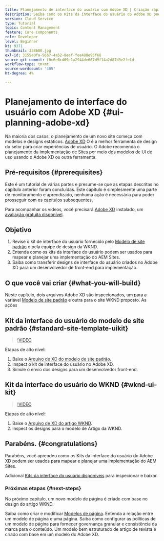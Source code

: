 ```yaml
---
title: Planejamento de interface do usuário com Adobe XD | Criação rápida de AEM
description: Saiba como os Kits da interface do usuário do Adobe XD podem ser usados para projetar e acelerar sua implementação do Adobe Experience Manager Sites.
version: Cloud Service
type: Tutorial
topic: Content Management
feature: Core Components
role: Developer
level: Beginner
kt: 9371
thumbnail: 338680.jpg
exl-id: 3155e0fa-56b7-4a52-8eef-fee488e95f68
source-git-commit: f0c6e6cd09c1a2944de667d9f14a2d87d3e2fe1d
workflow-type: tm+mt
source-wordcount: '405'
ht-degree: 4%

---
```


# Planejamento de interface do usuário com Adobe XD {#ui-planning-adobe-xd}

Na maioria dos casos, o planejamento de um novo site começa com modelos e designs estáticos. [Adobe XD](https://www.adobe.com/products/xd.html) O é a melhor ferramenta de design do setor para criar experiências de usuário. O Adobe recomenda o planejamento da implementação de Sites por meio dos modelos de UI de uso usando o Adobe XD ou outra ferramenta.

## Pré-requisitos {#prerequisites}

Este é um tutorial de várias partes e presume-se que as etapas descritas no capítulo anterior foram concluídas. Este capítulo é simplesmente uma parte de monitoramento e aprendizado, nenhuma ação é necessária para poder prosseguir com os capítulos subsequentes.

Para acompanhar os vídeos, você precisará [Adobe XD](https://www.adobe.com/products/xd/pricing/free-trial.html) instalado, um [avaliação gratuita disponível](https://www.adobe.com/products/xd/pricing/free-trial.html).

## Objetivo

1. Revise o kit de interface do usuário fornecido pelo [Modelo de site padrão](https://github.com/adobe/aem-site-template-standard) e pela equipe de design da WKND.
1. Entenda como os kits da interface do usuário podem ser usados para mapear e planejar uma implementação do AEM Sites.
1. Saiba como transferir designs de interface do usuário criados no Adobe XD para um desenvolvedor de front-end para implementação.

## O que você vai criar {#what-you-will-build}

Neste capítulo, dois arquivos Adobe XD são inspecionados, um para a variável [Modelo de site padrão](https://github.com/adobe/aem-site-template-standard) e outra para o site WKND proposto. As ações

## Kit da interface do usuário do modelo de site padrão {#standard-site-template-uikit}

>[!VIDEO](https://video.tv.adobe.com/v/338680/?quality=12&learn=on)

Etapas de alto nível:

1. Baixe o [Arquivo de XD do modelo de site padrão](https://github.com/adobe/aem-site-template-standard/raw/main/files/wireframe.xd).
1. Inspect o kit de interface do usuário no Adobe XD.
1. Simule o envio dos designs para um desenvolvedor front-end.

## Kit da interface do usuário do WKND {#wknd-ui-kit}

>[!VIDEO](https://video.tv.adobe.com/v/30214/?quality=12&learn=on)

Etapas de alto nível:

1. Baixe o [Arquivo de XD do artigo WKND](https://github.com/adobe/aem-guides-wknd/releases/download/aem-guides-wknd-0.0.2/AEM_UI-kit-WKND-article-design.xd).
1. Inspect os designs para o modelo de Artigo da WKND.

## Parabéns.  {#congratulations}

Parabéns, você aprendeu como os Kits da interface do usuário do Adobe XD podem ser usados para mapear e planejar uma implementação do AEM Sites.

Adicional [Kits da interface do usuário disponíveis](https://www.adobe.com/products/xd/features/ui-kits.html) para inspecionar e baixar.

### Próximas etapas {#next-steps}

No próximo capítulo, um novo modelo de página é criado com base no design do artigo WKND.

Saiba como criar e modificar [Modelos de página](./page-templates.md). Entenda a relação entre um modelo de página e uma página. Saiba como configurar as políticas de um modelo de página para fornecer governança granular e consistência da marca para o conteúdo.  Um modelo bem estruturado de artigo de revista é criado com base em um modelo do Adobe XD.
